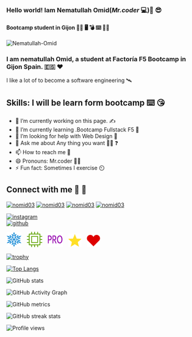 

###   **Hello world!  Iam Nematullah Omid**(*Mr.coder* :computer:)👋 :sunglasses:
#### Bootcamp student in Gijon 👨‍🎓 🖥️   💣   ⌨️ 🧙‍♂️


<img src="https://i.ibb.co/f9CbCDg/Nematullah-Omid.png" alt="Nematullah-Omid" border="0">

### I am nematullah Omid, a student at Factoría F5 Bootcamp in Gijon Spain. 🇪🇸 ❤️ 
I like a lot of to become a software engineering 🛰️

## Skills: I will be learn form bootcamp ⌨️ 😘

- 🔭 I’m currently working on this page.  ✍️
- 🌱 I’m currently learning .Bootcamp Fullstack F5 🥇
- 🤔 I’m looking for help with Web Design 🔭
- 💬 Ask me about Any thing you want  🙋‍♂️ ❓
- 📫 How to reach me 📲  
- 😄 Pronouns: Mr.coder 👨‍💻
- ⚡ Fun fact: Sometimes I exercise ⏲️
## Connect with me  🤙 📢
<p align="left">
<a href="https://codepen.io/nomid03" target="blank"><img align="center" src="https://raw.githubusercontent.com/rahuldkjain/github-profile-readme-generator/master/src/images/icons/Social/codepen.svg" alt="nomid03" height="30" width="40" /></a>
<a href="https://dev.to/nomid03" target="blank"><img align="center" src="https://raw.githubusercontent.com/rahuldkjain/github-profile-readme-generator/master/src/images/icons/Social/devto.svg" alt="nomid03" height="30" width="40" /></a>
<a href="https://linkedin.com/in/nomid03" target="blank"><img align="center" src="https://raw.githubusercontent.com/rahuldkjain/github-profile-readme-generator/master/src/images/icons/Social/linked-in-alt.svg" alt="nomid03" height="30" width="40" /></a>
<a href="https://stackoverflow.com/users/nomid03" target="blank"><img align="center" src="https://raw.githubusercontent.com/rahuldkjain/github-profile-readme-generator/master/src/images/icons/Social/stack-overflow.svg" alt="nomid03" height="30" width="40" /></a>
 
[<img src='https://cdn.jsdelivr.net/npm/simple-icons@3.0.1/icons/instagram.svg' alt='instagram' height='40'>](https://www.instagram.com/nomid03/)  
  [<img src='https://cdn.jsdelivr.net/npm/simple-icons@3.0.1/icons/github.svg' alt='github' height='40'>](https://github.com/nomid03) 


</p>
 


 

<a href='https://archiveprogram.github.com/'><img src='https://raw.githubusercontent.com/acervenky/animated-github-badges/master/assets/acbadge.gif' width='40' height='40'></a> <a href='https://docs.github.com/en/developers'><img src='https://raw.githubusercontent.com/acervenky/animated-github-badges/master/assets/devbadge.gif' width='40' height='40'></a> <a href='https://github.com/pricing'><img src='https://raw.githubusercontent.com/acervenky/animated-github-badges/master/assets/pro.gif' width='40' height='40'></a> <a href='https://stars.github.com/'><img src='https://raw.githubusercontent.com/acervenky/animated-github-badges/master/assets/starbadge.gif' width='35' height='35'></a> <a href='https://docs.github.com/en/github/supporting-the-open-source-community-with-github-sponsors'><img src='https://raw.githubusercontent.com/acervenky/animated-github-badges/master/assets/sponsorbadge.gif' width='35' height='35'></a> 

[![trophy](https://github-profile-trophy.vercel.app/?username=nomid03)](https://github.com/ryo-ma/github-profile-trophy)

[![Top Langs](https://github-readme-stats.vercel.app/api/top-langs/?username=nomid03)](https://github.com/anuraghazra/github-readme-stats)

![GitHub stats](https://github-readme-stats.vercel.app/api?username=nomid03&show_icons=true&count_private=true)  

![GitHub Activity Graph](https://activity-graph.herokuapp.com/graph?username=nomid03)  

![GitHub metrics](https://metrics.lecoq.io/nomid03)  

![GitHub streak stats](https://github-readme-streak-stats.herokuapp.com/?user=nomid03)  

![Profile views](https://gpvc.arturio.dev/nomid03)  
